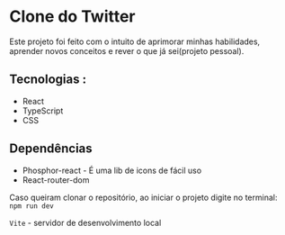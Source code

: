 # Clone do Twitter
Este projeto foi feito com o intuito de aprimorar minhas habilidades, aprender novos conceitos e rever o que já sei(projeto pessoal).

## Tecnologias :
- React
- TypeScript
- CSS

## Dependências
- Phosphor-react - É uma lib de icons de fácil uso
- React-router-dom

Caso queiram clonar o repositório, ao iniciar o projeto digite no terminal: <br>
`npm run dev`

`Vite` - servidor de desenvolvimento local